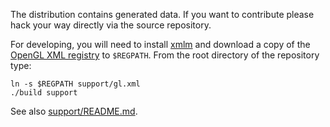The distribution contains generated data. If you want to contribute
please hack your way directly via the source repository.

For developing, you will need to install [xmlm][1] and download a
copy of the [OpenGL XML registry][2] to `$REGPATH`. From the root
directory of the repository type:

    ln -s $REGPATH support/gl.xml 
    ./build support

See also [support/README.md][3].

[1]: http://erratique.ch/software/xmlm
[2]: http://www.opengl.org/registry/
[3]: support/README.md
